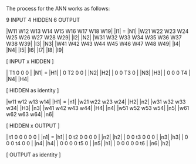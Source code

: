 The process for the ANN works as follows:

9  INPUT
4  HIDDEN
6  OUTPUT


|W11 W12 W13 W14 W15 W16 W17 W18 W19| |I1|  =  |N1|
|W21 W22 W23 W24 W25 W26 W27 W28 W29| |I2|     |N2|
|W31 W32 W33 W34 W35 W36 W37 W38 W39| |I3|     |N3|
|W41 W42 W43 W44 W45 W46 W47 W48 W49| |I4|     |N4|
                                      |I5|
                                      |I6|
                                      |I7|
                                      |I8|
                                      |I9|

[ INPUT x HIDDEN ]



| T1 0  0  0  | |N1|  =  |H1|
| 0  T2 0  0  | |N2|     |H2|
| 0  0  T3 0  | |N3|     |H3|
| 0  0  0  T4 | |N4|     |H4|

[ HIDDEN as identity ]



|w11 w12 w13 w14| |H1|  =  |n1|
|w21 w22 w23 w24| |H2|     |n2|
|w31 w32 w33 w34| |H3|     |n3|
|w41 w42 w43 w44| |H4|     |n4|
|w51 w52 w53 w54|          |n5|
|w61 w62 w63 w64|          |n6|

[ HIDDEN x OUTPUT ]



| t1 0  0  0  0  0  | |n1|  =  |h1|
| 0  t2 0  0  0  0  | |n2|     |h2|
| 0  0  t3 0  0  0  | |n3|     |h3|
| 0  0  0  t4 0  0  | |n4|     |h4|
| 0  0  0  0  t5 0  | |n5|     |h1|
| 0  0  0  0  0  t6 | |n6|     |h2|

[ OUTPUT as identity ]
